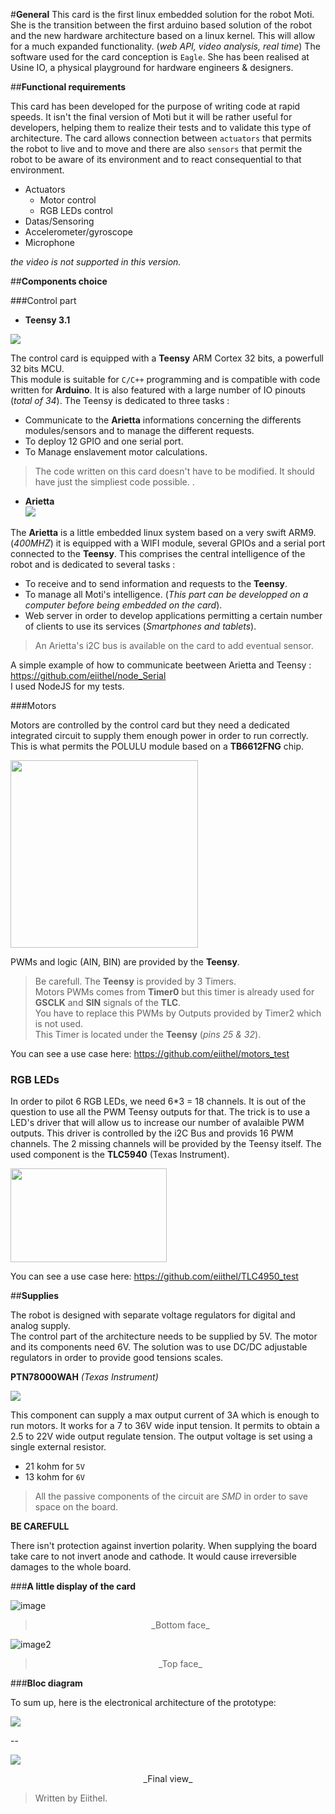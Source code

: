 

#**General**
This card is the first linux embedded solution for the robot Moti. She is the transition between the first arduino based solution of the robot and the new hardware architecture based on a linux kernel. This will allow for a much expanded functionality. (_web API, video analysis, real time_) The software used for the card conception is `Eagle`. She has been realised at Usine IO, a physical playground for hardware engineers & designers.


##**Functional requirements**

This card has been developed for the purpose of writing code at rapid speeds. It isn't the final version of Moti but it will be rather useful for developers, helping them to realize their tests and to validate this type of architecture. The card allows connection between `actuators` that permits the robot to live and to move and there are also `sensors` that permit the robot to be aware of its environment and to react consequential to that environment.

* Actuators
  * Motor control
  * RGB LEDs control
*  Datas/Sensoring
  *  Accelerometer/gyroscope
  *  Microphone

_the video is not supported in this version._

##**Components choice**

###Control part

* **Teensy 3.1**  
  
  
![](https://github.com/eiithel/pcb/blob/master/Images/teensy.png)

The control card is equipped with a __Teensy__ ARM Cortex 32 bits, a powerfull 32 bits MCU.   
This module is suitable for `C/C++` programming and is compatible with code written for __Arduino__. It is also featured with a large number of IO pinouts (_total of 34_). The Teensy is dedicated to three tasks :

*  Communicate to the __Arietta__ informations concerning the differents modules/sensors and to manage the different requests.
* To deploy 12 GPIO and one serial port.
* To Manage enslavement motor calculations.

>The code written on this card doesn't have to be modified. It should have just the simpliest code possible.
.

   * **Arietta**  
![](http://www.acmesystems.it/products/ARIETTA-G25.jpg)  

The __Arietta__ is a little embedded linux system based on a very swift ARM9. (_400MHZ_) it is equipped with a WIFI module, several GPIOs and a serial port connected to the __Teensy__. This comprises the central intelligence of the robot and is dedicated to several tasks :

  * To receive and to send information and requests to the __Teensy__.
  * To manage all Moti's intelligence. (_This part can be developped on a computer before being embedded on the card_).
  * Web server in order to develop applications permitting a certain number of clients to use its services (_Smartphones and tablets_).

>An Arietta's i2C bus is available on the card to add eventual sensor.   

A simple example of how to communicate beetween Arietta and Teensy :  
<https://github.com/eiithel/node_Serial>   
I used NodeJS for my tests.


###Motors

Motors are controlled by the control card but they need a dedicated integrated circuit to supply them enough power in order to run correctly. This is what permits the POLULU module based on a __TB6612FNG__ chip.

<img src="http://www.robotshop.com/media/catalog/product/cache/1/image/800x800/9df78eab33525d08d6e5fb8d27136e95/p/o/pololu-dual-dc-motor-driver-1a-4-5v-3-5v-tb6612fng-4_1.jpg" width="300" height="300"/>

PWMs and logic (AIN, BIN) are provided by the **Teensy**.

>Be carefull. The **Teensy** is provided by 3 Timers.  
Motors PWMs comes from **Timer0** but this timer is already used for **GSCLK** and **SIN** signals of the **TLC**.  
You have to replace this PWMs by Outputs provided by Timer2 which is not used.  
This Timer is located under the **Teensy** (_pins 25 & 32_).

You can see a use case here: <https://github.com/eiithel/motors_test>

### **RGB LEDs**

In order to pilot 6 RGB LEDs, we need 6*3 = 18 channels. It is out of the question to use all the PWM Teensy outputs for that. The trick is to use a LED's driver that will allow us to increase our number of avalaible PWM outputs. This driver is controlled by the i2C Bus and provids 16 PWM channels. The 2 missing channels will be provided by the Teensy itself. The used component is the __TLC5940__ (Texas Instrument).

<img src="http://www.ti.com/graphics/folders/partimages/TLC5940.jpg" width="250" height="150"/>

You can see a use case here: <https://github.com/eiithel/TLC4950_test>
 

##**Supplies**

The robot is designed with separate voltage regulators for digital and analog supply.   
The control part of the architecture needs to be supplied by 5V. The motor and its components need 6V. The solution was to use DC/DC adjustable regulators in order to provide good tensions scales.

**PTN78000WAH** _(Texas Instrument)_

![](http://uk.farnell.com/productimages/standard/en_GB/1564908-40.jpg)

This component can supply a max output current of 3A which is enough to run motors. It works for a 7 to 36V wide input tension. It permits to obtain a 2.5 to 22V wide output regulate tension. The output voltage is set using a single external resistor.

* 21 kohm for `5V`
* 13 kohm for `6V`
 
>All the passive components of the circuit are _SMD_ in order to save space on the board.

__BE CAREFULL__

There isn't protection against invertion polarity. When supplying the board take care to not invert anode and cathode. It would cause irreversible damages to the whole board.

###**A little display of the card**

![image](https://github.com/eiithel/PCB_english/blob/master/Images/PCB_bottom.jpg)
> <center>_Bottom face_</center>

![image2](https://github.com/eiithel/PCB_english/blob/master/Images/pcb_top.jpg)
><center>_Top face_</center>


###__Bloc diagram__

To sum up, here is the electronical architecture of the prototype:

![](https://github.com/eiithel/PCB_english/blob/master/Images/english.png)

--

![](https://github.com/eiithel/PCB_english/blob/master/Images/view.jpg)

<center>_Final view_</center>


> Written by Eiithel.




